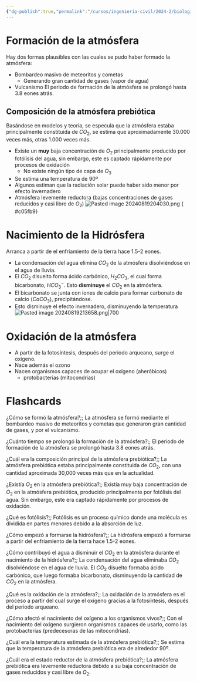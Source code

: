 ```yaml
---
{"dg-publish":true,"permalink":"/cursos/ingenieria-civil/2024-2/biologia-de-organismos-y-comunidades/1-origen-de-la-vida-y-diversidad-de-organismos/1-2-origen-de-la-vida/evolucion-de-la-atmosfera-y-complejidad-de-formas/","tags":["P1BIO110C","C1BIO110C"]}
---
```


# Formación de la atmósfera

Hay dos formas plausibles con las cuales se pudo haber formado la atmósfera:

 - Bombardeo masivo de meteoritos y cometas
	 - Generando gran cantidad de gases (vapor de agua)
 - Vulcanismo
 El periodo de formación de la atmósfera se prolongó hasta 3.8 eones atrás.
## Composición de la atmósfera prebiótica

Basándose en modelos y teoría, se especula que la atmósfera estaba principalmente constituida de $CO_{2}$, se estima que aproximadamente 30.000 veces más, otras 1.000 veces más.

- Existe un **muy** baja concentración de $O_{2}$ principalmente producido por fotólisis del agua, sin embargo, este es captado rápidamente por procesos de oxidación
	- No existe ningún tipo de capa de $O_{3}$
- Se estima una temperatura de 90º
- Algunos estiman que la radiación solar puede haber sido menor por efecto invernadero
- Atmósfera levemente reductora (bajas concentraciones de gases reducidos y casi libre de $O_{2}$)
![Pasted image 20240819204030.png](/img/user/Cursos/Ingenier%C3%ADa%20Civil/2024-2/Biolog%C3%ADa%20de%20Organismos%20y%20Comunidades/1%20Origen%20de%20la%20Vida%20y%20Diversidad%20de%20Organismos/1.2%20Origen%20de%20la%20Vida/attachments/Pasted%20image%2020240819204030.png)
{ #c05fb9}

# Nacimiento de la Hidrósfera

Arranca a partir de el enfriamiento de la tierra hace 1.5-2 eones. 

- La condensación del agua elimina $CO_{2}$ de la atmósfera disolviéndose en el agua de lluvia. 
- El $CO_{2}$ disuelto forma ácido carbónico, $H_{2}CO_{3}$, el cual forma bicarbonato, $HCO_{3}^{-}$. Esto **disminuye** el $CO_{2}$ en la atmósfera.
- El bicarbonato se junta con iones de calcio para formar carbonato de calcio ($CaCO_{3}$), precipitándose.
- Esto disminuye el efecto invernadero, disminuyendo la temperatura
![Pasted image 20240819213658.png|700](/img/user/Cursos/Ingenier%C3%ADa%20Civil/2024-2/Biolog%C3%ADa%20de%20Organismos%20y%20Comunidades/1%20Origen%20de%20la%20Vida%20y%20Diversidad%20de%20Organismos/1.2%20Origen%20de%20la%20Vida/attachments/Pasted%20image%2020240819213658.png)
# Oxidación de la atmósfera
- A partir de la fotosíntesis, después del periodo arqueano, surge el oxígeno.
- Nace además el ozono
- Nacen organismos capaces de ocupar el oxígeno (aheróbicos)
	- protobacterias (mitocondrias)

# Flashcards


¿Cómo se formó la atmósfera?;; La atmósfera se formó mediante el bombardeo masivo de meteoritos y cometas que generaron gran cantidad de gases, y por el vulcanismo.

¿Cuánto tiempo se prolongó la formación de la atmósfera?;; El periodo de formación de la atmósfera se prolongó hasta 3.8 eones atrás.

¿Cuál era la composición principal de la atmósfera prebiótica?;; La atmósfera prebiótica estaba principalmente constituida de $CO_{2}$, con una cantidad aproximada 30,000 veces más que en la actualidad.

¿Existía $O_{2}$ en la atmósfera prebiótica?;; Existía muy baja concentración de $O_{2}$ en la atmósfera prebiótica, producido principalmente por fotólisis del agua. Sin embargo, este era captado rápidamente por procesos de oxidación.

¿Qué es fotólisis?;; Fotólisis es un proceso químico donde una molécula es dividida en partes menores debido a la absorción de luz.

¿Cómo empezó a formarse la hidrósfera?;; La hidrósfera empezó a formarse a partir del enfriamiento de la tierra hace 1.5-2 eones.

¿Cómo contribuyó el agua a disminuir el $CO_{2}$ en la atmósfera durante el nacimiento de la hidrósfera?;; La condensación del agua eliminaba $CO_{2}$ disolviéndose en el agua de lluvia. El $CO_{2}$ disuelto formaba ácido carbónico, que luego formaba bicarbonato, disminuyendo la cantidad de $CO_{2}$ en la atmósfera.

¿Qué es la oxidación de la atmósfera?;; La oxidación de la atmósfera es el proceso a partir del cual surge el oxígeno gracias a la fotosíntesis, después del periodo arqueano.

¿Cómo afectó el nacimiento del oxígeno a los organismos vivos?;; Con el nacimiento del oxígeno surgieron organismos capaces de usarlo, como las protobacterias (predecesoras de las mitocondrias). 

¿Cuál era la temperatura estimada de la atmósfera prebiótica?;; Se estima que la temperatura de la atmósfera prebiótica era de alrededor 90º. 

¿Cuál era el estado reductor de la atmósfera prebiótica?;; La atmósfera prebiótica era levemente reductora debido a su baja concentración de gases reducidos y casi libre de $O_{2}$.